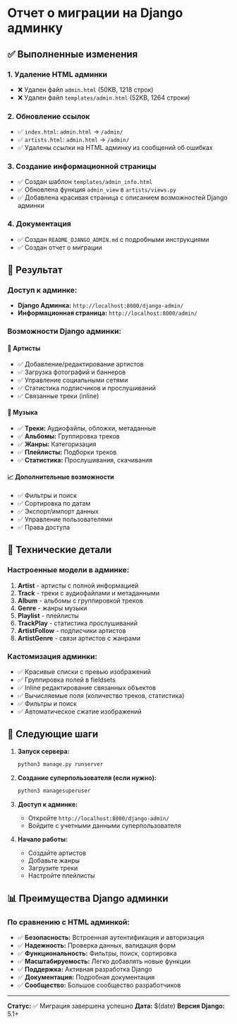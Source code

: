 # Отчет о миграции на Django админку

## ✅ Выполненные изменения

### 1. Удаление HTML админки
- ❌ Удален файл `admin.html` (50KB, 1218 строк)
- ❌ Удален файл `templates/admin.html` (52KB, 1264 строки)

### 2. Обновление ссылок
- ✅ `index.html`: `admin.html` → `/admin/`
- ✅ `artists.html`: `admin.html` → `/admin/`
- ✅ Удалены ссылки на HTML админку из сообщений об ошибках

### 3. Создание информационной страницы
- ✅ Создан шаблон `templates/admin_info.html`
- ✅ Обновлена функция `admin_view` в `artists/views.py`
- ✅ Добавлена красивая страница с описанием возможностей Django админки

### 4. Документация
- ✅ Создан `README_DJANGO_ADMIN.md` с подробными инструкциями
- ✅ Создан отчет о миграции

## 🎯 Результат

### Доступ к админке:
- **Django Админка:** `http://localhost:8000/django-admin/`
- **Информационная страница:** `http://localhost:8000/admin/`

### Возможности Django админки:

#### 🎤 Артисты
- ✅ Добавление/редактирование артистов
- ✅ Загрузка фотографий и баннеров
- ✅ Управление социальными сетями
- ✅ Статистика подписчиков и прослушиваний
- ✅ Связанные треки (inline)

#### 🎵 Музыка
- ✅ **Треки:** Аудиофайлы, обложки, метаданные
- ✅ **Альбомы:** Группировка треков
- ✅ **Жанры:** Категоризация
- ✅ **Плейлисты:** Подборки треков
- ✅ **Статистика:** Прослушивания, скачивания

#### 📈 Дополнительные возможности
- ✅ Фильтры и поиск
- ✅ Сортировка по датам
- ✅ Экспорт/импорт данных
- ✅ Управление пользователями
- ✅ Права доступа

## 🔧 Технические детали

### Настроенные модели в админке:
1. **Artist** - артисты с полной информацией
2. **Track** - треки с аудиофайлами и метаданными
3. **Album** - альбомы с группировкой треков
4. **Genre** - жанры музыки
5. **Playlist** - плейлисты
6. **TrackPlay** - статистика прослушиваний
7. **ArtistFollow** - подписчики артистов
8. **ArtistGenre** - связи артистов с жанрами

### Кастомизация админки:
- ✅ Красивые списки с превью изображений
- ✅ Группировка полей в fieldsets
- ✅ Inline редактирование связанных объектов
- ✅ Вычисляемые поля (количество треков, статистика)
- ✅ Фильтры и поиск
- ✅ Автоматическое сжатие изображений

## 🚀 Следующие шаги

1. **Запуск сервера:**
   ```bash
   python3 manage.py runserver
   ```

2. **Создание суперпользователя (если нужно):**
   ```bash
   python3 managesuperuser
   ```

3. **Доступ к админке:**
   - Откройте `http://localhost:8000/django-admin/`
   - Войдите с учетными данными суперпользователя

4. **Начало работы:**
   - Создайте артистов
   - Добавьте жанры
   - Загрузите треки
   - Настройте плейлисты

## 📊 Преимущества Django админки

### По сравнению с HTML админкой:
- ✅ **Безопасность:** Встроенная аутентификация и авторизация
- ✅ **Надежность:** Проверка данных, валидация форм
- ✅ **Функциональность:** Фильтры, поиск, сортировка
- ✅ **Масштабируемость:** Легко добавлять новые функции
- ✅ **Поддержка:** Активная разработка Django
- ✅ **Документация:** Подробная документация
- ✅ **Сообщество:** Большое сообщество разработчиков

---

**Статус:** ✅ Миграция завершена успешно
**Дата:** $(date)
**Версия Django:** 5.1+ 